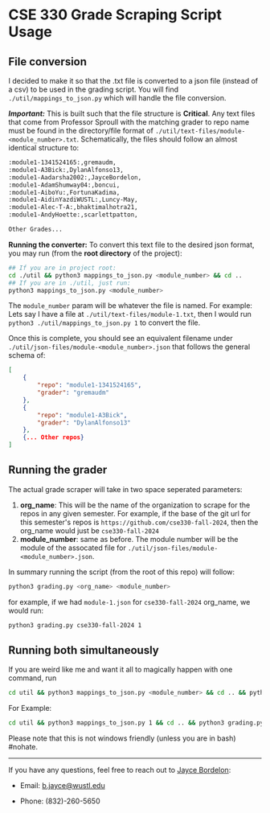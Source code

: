 # CSE 330 Grade Scraping Script Usage

## File conversion

I decided to make it so that the .txt file is converted to a json file (instead of a csv) to be used in the grading script.
You will find `./util/mappings_to_json.py` which will handle the file conversion.

**_Important:_** This is built such that the file structure is **Critical**. Any text files that come from Professor Sproull with the matching grader to repo name must be found in the directory/file format of `./util/text-files/module-<module_number>.txt`. Schematically, the files should follow an almost identical structure to:

```txt
:module1-1341524165:,gremaudm,
:module1-A3Bick:,DylanAlfonso13,
:module1-Aadarsha2002:,JayceBordelon,
:module1-AdamShumway04:,boncui,
:module1-AiboYu:,FortunaKadima,
:module1-AidinYazdiWUSTL:,Luncy-May,
:module1-Alec-T-A:,bhaktimalhotra21,
:module1-AndyHoette:,scarlettpatton,

Other Grades...
```

**Running the converter:** To convert this text file to the desired json format, you may run (from the **root directory** of the project):

```bash
## If you are in project root:
cd ./util && python3 mappings_to_json.py <module_number> && cd ..
## If you are in ./util, just run:
python3 mappings_to_json.py <module_number>
```

The `module_number` param will be whatever the file is named. For example: Lets say I have a file at `./util/text-files/module-1.txt`, then I would run `python3 ./util/mappings_to_json.py 1` to convert the file.

Once this is complete, you should see an equivalent filename under `./util/json-files/module-<module_number>.json` that follows the general schema of:

```json
[
    {
        "repo": "module1-1341524165",
        "grader": "gremaudm"
    },
    {
        "repo": "module1-A3Bick",
        "grader": "DylanAlfonso13"
    },
    {... Other repos}
]
```

## Running the grader

The actual grade scraper will take in two space seperated parameters:

1. **org_name**: This will be the name of the organization to scrape for the repos in any given semester. For example, if the base of the git url for this semester's repos is `https://github.com/cse330-fall-2024`, then the org_name would just be `cse330-fall-2024`
2. **module_number**: same as before. The module number will be the module of the assocated file for `./util/json-files/module-<module_number>.json`.

In summary running the script (from the root of this repo) will follow:

```bash
python3 grading.py <org_name> <module_number>
```

for example, if we had `module-1.json` for `cse330-fall-2024` org_name, we would run:

```bash
python3 grading.py cse330-fall-2024 1
```

## Running both simultaneously

If you are weird like me and want it all to magically happen with one command, run

```bash
cd util && python3 mappings_to_json.py <module_number> && cd .. && python3 grading.py <org_name> <module_number>
```

For Example:

```bash
cd util && python3 mappings_to_json.py 1 && cd .. && python3 grading.py cse330-fall-2024 1
```

Please note that this is not windows friendly (unless you are in bash) #nohate.

---

If you have any questions, feel free to reach out to [Jayce Bordelon](https://jaycebordelon.netlify.app):

-   Email: <b.jayce@wustl.edu>

-   Phone: (832)-260-5650
